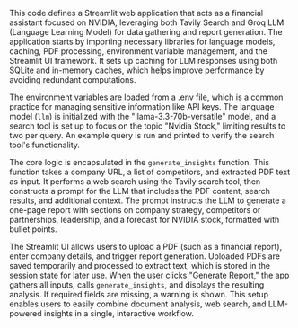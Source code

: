 This code defines a Streamlit web application that acts as a financial assistant focused on NVIDIA, leveraging both Tavily Search and Groq LLM (Language Learning Model) for data gathering and report generation. The application starts by importing necessary libraries for language models, caching, PDF processing, environment variable management, and the Streamlit UI framework. It sets up caching for LLM responses using both SQLite and in-memory caches, which helps improve performance by avoiding redundant computations.

The environment variables are loaded from a .env file, which is a common practice for managing sensitive information like API keys. The language model (`llm`) is initialized with the "llama-3.3-70b-versatile" model, and a search tool is set up to focus on the topic "Nvidia Stock," limiting results to two per query. An example query is run and printed to verify the search tool's functionality.

The core logic is encapsulated in the `generate_insights` function. This function takes a company URL, a list of competitors, and extracted PDF text as input. It performs a web search using the Tavily search tool, then constructs a prompt for the LLM that includes the PDF content, search results, and additional context. The prompt instructs the LLM to generate a one-page report with sections on company strategy, competitors or partnerships, leadership, and a forecast for NVIDIA stock, formatted with bullet points.

The Streamlit UI allows users to upload a PDF (such as a financial report), enter company details, and trigger report generation. Uploaded PDFs are saved temporarily and processed to extract text, which is stored in the session state for later use. When the user clicks "Generate Report," the app gathers all inputs, calls `generate_insights`, and displays the resulting analysis. If required fields are missing, a warning is shown. This setup enables users to easily combine document analysis, web search, and LLM-powered insights in a single, interactive workflow.